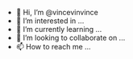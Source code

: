 - 👋 Hi, I’m @vincevinvince
- 👀 I’m interested in ...
- 🌱 I’m currently learning ...
- 💞️ I’m looking to collaborate on ...
- 📫 How to reach me ...

<!---
vincevinvince/vincevinvince is a ✨ special ✨ repository because its `README.md` (this file) appears on your GitHub profile.
You can click the Preview link to take a look at your changes.
--->
